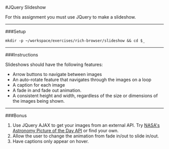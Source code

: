 #JQuery Slideshow

For this assignment you must use JQuery to make a slideshow.

------
###Setup
```
mkdir -p ~/workspace/exercises/rich-browser/slideshow && cd $_
```
------

###Instructions

Slideshows should have the following features:

 - Arrow buttons to navigate between images 
 - An auto-rotate feature that navigates through the images on a loop 
 - A caption for each image
 - A fade in and fade out animation.
 - A consistent height and width, regardless of the size or dimensions of the images being shown. 

------

###Bonus
1. Use JQuery AJAX to get your images from an external API. Try [NASA's Astronomy Picture of the Day API](https://api.nasa.gov/api.html#apod) or find your own.
2. Allow the user to change the animation from fade in/out to slide in/out.
3. Have captions only appear on hover.